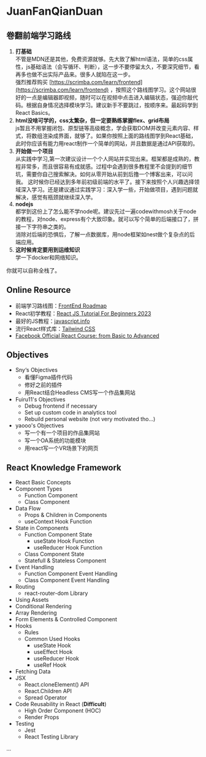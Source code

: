 # JuanFanQianDuan
## 卷翻前端学习路线
1. **打基础**  
   不管是MDN还是其他，免费资源就够。先大致了解html语法，简单的css属性，js基础语法（会写循环、判断），这一步不要停留太久，不要深究细节，看再多也做不出实际产品来。很多人就陷在这一步。  
   强烈推荐购买 [https://scrimba.com/learn/frontend](https://scrimba.com/learn/frontend) ，按照这个路线图学习。这个网站很好的一点是编辑器即视频，随时可以在视频中点击进入编辑状态，强迫你敲代码。根据自身情况选择模块学习。建议新手不要跳过，按顺序来。最起码学到React Basics。
2. **html没啥可学的，css太繁杂，但一定要熟练掌握flex、grid布局**  
js暂且不用掌握闭包、原型链等高级概念，学会获取DOM并改变元素内容、样式，将数组渲染成界面，就够了。如果你按照上面的路线图学到React基础，此时你应该有能力用react制作一个简单的网站，并且数据是通过API获取的。
3. **开始做一个项目**  
  从实践中学习,第一次建议设计一个个人网站并实现出来。框架都是成熟的，教程非常多，而且很容易有成就感。过程中会遇到很多教程里不会提到的细节坑，需要你自己搜索解决。如何从零开始从前到后撸一个博客出来，可以问我。
这时候你已经达到多年前初级前端的水平了。接下来按照个人兴趣选择领域深入学习。还是建议通过实践学习：深入学一些，开始做项目，遇到问题就解决，感觉有瓶颈就继续深入学。
4. **nodejs**  
   都学到这份上了怎么能不学node呢。建议先过一遍codewithmosh关于node的教程，对node、express有个大致印象。就可以写个简单的后端接口了，拼接一下字符串之类的。  
消除对后端的恐惧后，了解一点数据库，用node框架如nest做个复杂点的后端应用。
5. **这时候肯定要用到运维知识**  
学一下docker和网络知识。

你就可以自称全栈了。

## Online Resource
- 前端学习路线图：[FrontEnd Roadmap](https://roadmap.sh/)
- React初学教程：[React JS Tutorial For Beginners 2023](https://www.youtube.com/playlist?list=PLSsAz5wf2lkK_ekd0J__44KG6QoXetZza)
- 最好的JS教程：[javascript.info](javascript.info)
- 流行React样式库：[Tailwind CSS](https://tailwindcss.com/)
- [Facebook Official React Course: from Basic to Advanced](https://www.youtube.com/watch?v=cd3P3yXyx30)

## Objectives
- Sny‘s Objectives
  - 看懂Figma插件代码
  - 修好之前的插件
  - 用React结合Headless CMS写一个作品集网站
- Fuiru11's Objectives
  - Debug frontend if necessary
  - Set up custom code in analytics tool
  - Rebuild personal website (not very motivated tho...)
- yaooo's Objectives
  - 写一个有一个项目的作品集网站
  - 写一个OA系统的功能模块
  - 用react写一个VR场景下的网页

## React Knowledge Framework
- React Basic Concepts
- Component Types
  - Function Component
  - Class Component
- Data Flow
  - Props & Children in Components
  - useContext Hook Function
- State in Components
  - Function Component State
    - useState Hook Function
    - useReducer Hook Function
  - Class Component State
  - Statefull & Stateless Component
- Event Handling
  - Function Component Event Handling
  - Class Component Event Handling
- Routing
  - react-router-dom Library
- Using Assets
- Conditional Rendering
- Array Rendering
- Form Elements & Controlled Component
- Hooks
  - Rules
  - Common Used Hooks
    - useState Hook
    - useEffect Hook
    - useReducer Hook
    - useRef Hook
- Fetching Data
- JSX
  - React.cloneElement() API
  - React.Children API
  - Spread Operator
- Code Reusability in React (**Difficult**)
  - High Order Component (HOC)
  - Render Props
- Testing
  - Jest
  - React Testing Library

...

